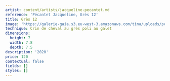 ```yaml
---
artist: content/artists/jacqueline-pecantet.md
reference: 'Pécantet Jacqueline, Grès 12'
title: Grès 12
image: 'https://galerie-gaia.s3.eu-west-3.amazonaws.com/tina/uploads/pecantet-jacqueline/dscf2127-j-pecantet.JPG'
technique: Crin de cheval au grès poli au galet
dimensions:
  height: 7
  width: 7.8
  depth: 7.5
description: '2020'
price: 120
contextual: false
fields: []
styles: []
---
```



